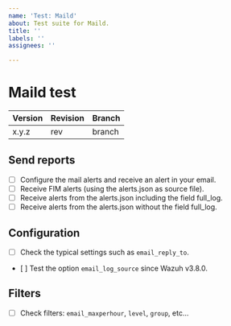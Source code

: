 ```yaml
---
name: 'Test: Maild'
about: Test suite for Maild.
title: ''
labels: ''
assignees: ''

---
```


# Maild test

| Version | Revision | Branch |
| --- | --- | --- |
| x.y.z | rev | branch |

## Send reports

- [ ] Configure the mail alerts and receive an alert in your email.
- [ ] Receive FIM alerts (using the alerts.json as source file).
- [ ] Receive alerts from the alerts.json including the field full_log.
- [ ] Receive alerts from the alerts.json without the field full_log.

## Configuration

- [ ] Check the typical settings such as `email_reply_to`.
- [ ] Test the option `email_log_source` since Wazuh v3.8.0.

## Filters

- [ ] Check filters: `email_maxperhour`, `level`, `group`, etc...
